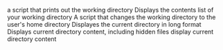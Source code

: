 a script that prints out the working directory
Displays the contents list of your working directory
A script that changes the working directory to the user's home directory
Displayes the current directory in long format
Displays current directory content, including hidden files
display current directory content
